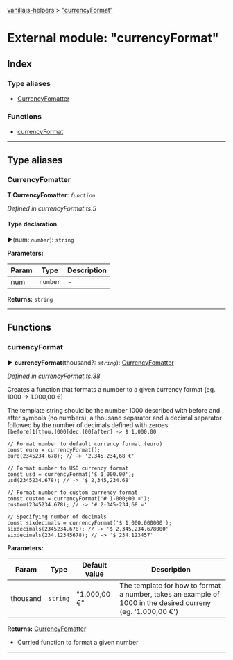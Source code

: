 [vanillajs-helpers](../README.md) > ["currencyFormat"](../modules/_currencyformat_.md)



# External module: "currencyFormat"

## Index

### Type aliases

* [CurrencyFomatter](_currencyformat_.md#currencyfomatter)


### Functions

* [currencyFormat](_currencyformat_.md#currencyformat)



---
## Type aliases
<a id="currencyfomatter"></a>

###  CurrencyFomatter

**Τ CurrencyFomatter**:  *`function`* 

*Defined in currencyFormat.ts:5*


#### Type declaration
►(num: *`number`*): `string`



**Parameters:**

| Param | Type | Description |
| ------ | ------ | ------ |
| num | `number`   |  - |





**Returns:** `string`






___


## Functions
<a id="currencyformat"></a>

###  currencyFormat

► **currencyFormat**(thousand?: *`string`*): [CurrencyFomatter](_currencyformat_.md#currencyfomatter)



*Defined in currencyFormat.ts:38*



Creates a function that formats a number to a given currency format (eg. 1000 -> 1.000,00 €)

The template string should be the number 1000 described with before and after symbols (no numbers), a thousand separator and a decimal separator followed by the number of decimals defined with zeroes: `[before]1[thou.]000[dec.]00[after] -> $ 1,000.00`

    // Format number to default currency format (euro)
    const euro = currencyFormat();
    euro(2345234.678); // -> '2.345.234,68 €'
    
    // Format number to USD currency format
    const usd = currencyFormat('$ 1,000.00');
    usd(2345234.678); // -> '$ 2,345,234.68'
    
    // Format number to custom currency format
    const custom = currencyFormat('# 1-000;00 ¤');
    custom(2345234.678); // -> '# 2-345-234;68 ¤'
    
    // Specifying number of decimals
    const sixdecimals = currencyFormat('$ 1,000.000000');
    sixdecimals(2345234.678); // -> '$ 2,345,234.678000'
    sixdecimals(234.12345678); // -> '$ 234.123457'


**Parameters:**

| Param | Type | Default value | Description |
| ------ | ------ | ------ | ------ |
| thousand | `string`  | &quot;1.000,00 €&quot; |   The template for how to format a number, takes an example of 1000 in the desired curreny (eg. '1.000,00 €') |





**Returns:** [CurrencyFomatter](_currencyformat_.md#currencyfomatter)
- Curried function to format a given number






___


